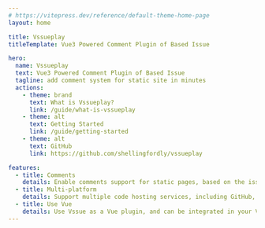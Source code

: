 ```yaml
---
# https://vitepress.dev/reference/default-theme-home-page
layout: home

title: Vssueplay
titleTemplate: Vue3 Powered Comment Plugin of Based Issue

hero:
  name: Vssueplay
  text: Vue3 Powered Comment Plugin of Based Issue
  tagline: add comment system for static site in minutes
  actions:
    - theme: brand
      text: What is Vssueplay?
      link: /guide/what-is-vssueplay
    - theme: alt
      text: Getting Started
      link: /guide/getting-started
    - theme: alt
      text: GitHub
      link: https://github.com/shellingfordly/vssueplay

features:
  - title: Comments
    details: Enable comments support for static pages, based on the issue system of code hosting services.
  - title: Multi-platform
    details: Support multiple code hosting services, including GitHub, GitLab, Bitbucket, Gitee and Gitea.
  - title: Use Vue
    details: Use Vssue as a Vue plugin, and can be integrated in your Vue App easily.
---
```

